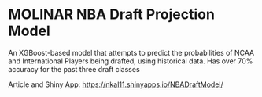 # MOLINAR NBA Draft Projection Model

An XGBoost-based model that attempts to predict the probabilities of NCAA and International Players being drafted, using historical data. Has over 70% accuracy for the past three draft classes

Article and Shiny App: https://nkal11.shinyapps.io/NBADraftModel/
